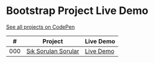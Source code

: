 # Bootstrap Project Live Demo

[See all projects on CodePen](https://codepen.io/enginulger/)

|  #  | Project                                        | Live Demo                                              |
| :-: | ---------------------------------------------- | ------------------------------------------------------ |
| 000 | [Sık Sorulan Sorular](001-Sık-Sorulan-Sorular) | [Live Demo](https://codepen.io/enginulger/pen/abGqYvd) |
